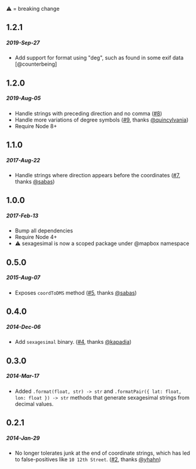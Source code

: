 :warning: = breaking change

## 1.2.1
##### 2019-Sep-27
* Add support for format using "deg", such as found in some exif data [@counterbeing]

## 1.2.0
##### 2019-Aug-05
* Handle strings with preceding direction and no comma ([#8])
* Handle more variations of degree symbols ([#9], thanks [@quincylvania])
* Require Node 8+

[#8]: https://github.com/mapbox/sexagesimal/pull/8
[#9]: https://github.com/mapbox/sexagesimal/pull/9
[@quincylvania]: https://github.com/quincylvania

## 1.1.0
##### 2017-Aug-22
* Handle strings where direction appears before the coordinates ([#7], thanks [@sabas])

[#7]: https://github.com/mapbox/sexagesimal/pull/7
[@sabas]: https://github.com/sabas

## 1.0.0
##### 2017-Feb-13
* Bump all dependencies
* Require Node 4+
* :warning: sexagesimal is now a scoped package under @mapbox namespace

## 0.5.0
##### 2015-Aug-07
* Exposes `coordToDMS` method ([#5], thanks [@sabas])

[#5]: https://github.com/mapbox/sexagesimal/pull/5
[@sabas]: https://github.com/sabas

## 0.4.0
##### 2014-Dec-06
* Add `sexagesimal` binary. ([#4], thanks [@kapadia])

[#4]: https://github.com/mapbox/sexagesimal/pull/4
[@kapadia]: https://github.com/kapadia

## 0.3.0
##### 2014-Mar-17
* Added `.format(float, str) -> str` and `.formatPair({ lat: float, lon: float }) -> str` methods
  that generate sexagesimal strings from decimal values.

## 0.2.1
##### 2014-Jan-29
* No longer tolerates junk at the end of coordinate strings, which has led
  to false-positives like `10 12th Street`. ([#2], thanks [@yhahn])

[#2]: https://github.com/mapbox/sexagesimal/pull/2
[@yhahn]: https://github.com/yhahn
